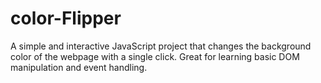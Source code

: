 # color-Flipper
A simple and interactive JavaScript project that changes the background color of the webpage with a single click. Great for learning basic DOM manipulation and event handling.
